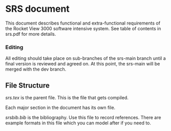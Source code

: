 # SRS document

This document describes functional and extra-functional requirements of the
Rocket View 3000 software intensive system. See table of contents in srs.pdf for more details.

### Editing
All editing should take place on sub-branches of the srs-main branch until a final version is reviewed and agreed on. At this point, the srs-main will be merged with the dev branch.


## File Structure

*srs.tex* is the parent file. This is the file that gets compiled.

Each major section in the document has its own file.

*srsbib.bib* is the bibliography. Use this file to record references. There are example
formats in this file which you can model after if you need to.
